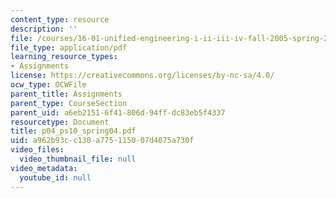 ```yaml
---
content_type: resource
description: ''
file: /courses/16-01-unified-engineering-i-ii-iii-iv-fall-2005-spring-2006/a962b93cc130a775115007d4075a730f_p04_ps10_spring04.pdf
file_type: application/pdf
learning_resource_types:
- Assignments
license: https://creativecommons.org/licenses/by-nc-sa/4.0/
ocw_type: OCWFile
parent_title: Assignments
parent_type: CourseSection
parent_uid: a6eb2151-6f41-806d-94ff-dc83eb5f4337
resourcetype: Document
title: p04_ps10_spring04.pdf
uid: a962b93c-c130-a775-1150-07d4075a730f
video_files:
  video_thumbnail_file: null
video_metadata:
  youtube_id: null
---
```

